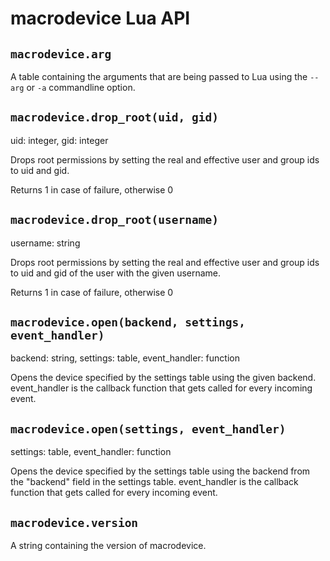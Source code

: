 # macrodevice Lua API

## ``macrodevice.arg``
A table containing the arguments that are being passed to Lua using the ``--arg`` or ``-a`` commandline option.

## ``macrodevice.drop_root(uid, gid)``
uid: integer, gid: integer

Drops root permissions by setting the real and effective user and group ids to uid and gid.

Returns 1 in case of failure, otherwise 0

## ``macrodevice.drop_root(username)``
username: string

Drops root permissions by setting the real and effective user and group ids to uid and gid of the user with the given username.

Returns 1 in case of failure, otherwise 0

## ``macrodevice.open(backend, settings, event_handler)``
backend: string, settings: table, event_handler: function

Opens the device specified by the settings table using the given backend. event_handler is the callback function that gets called for every incoming event.

## ``macrodevice.open(settings, event_handler)``
settings: table, event_handler: function

Opens the device specified by the settings table using the backend from the "backend" field in the settings table. event_handler is the callback function that gets called for every incoming event.

## ``macrodevice.version``
A string containing the version of macrodevice.